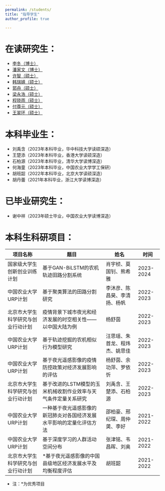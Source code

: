 ```yaml
---
permalink: /students/
title: "指导学生"
author_profile: true

---
```



在读研究生：
======
* [李冬（博士）](http://lidong.academic.site)
* [潘家文（博士）](https://pjw2146087.github.io/homepage/)
* [许智（硕士）](https://xuzhi0413.github.io/)
* [韩瑞婧（硕士）](https://dadaban.github.io/)
* [郭舟（硕士）](https://kakushuu.github.io/)
* [梁永浩（硕士）](https://ldsly.github.io/)
* [程晓雨（硕士）](https://nuonuonn.github.io/nuonuonn/)
* [付尊元（硕士）](https://fuzunyuan.github.io/)
* [王翠环（硕士）](https://hr1313dx.github.io/)


本科毕业生：
======
* 刘禹含（2023年本科毕业，华中科技大学读硕深造）
* 王楚添（2023年本科毕业，香港大学读硕深造）
* 石柏源（2023年本科毕业，清华大学读博深造）
* 何海童（2023年本科毕业，中国农业大学学工保研）
* 胡班韶（2022年本科毕业，北京大学读硕深造）
* 胡丹蕾（2021年本科毕业，浙江大学读博深造）


已毕业研究生：
======
* 谢中祥（2023年硕士毕业，中国农业大学读博深造）


本科生科研项目：
======

|  项目名称   | 题目  |  姓名   | 时间  |
|  ----  | ----  | ----  | ----  |
| 国家级大学生创新创业训练计划  | 基于GAN-BiLSTM的农机轨迹田路分割系统 | 肖宇桢、莫国钊、熊希雅 | 2023-2024 |
| 中国农业大学URP计划  | 基于聚类算法的田路分割研究 | 李沐彦、陈昌昊、李清扬、杨帆 | 2022-2023 |
| 北京市大学生科学研究与创业行动计划  | 疫情背景下城市夜光和经济发展的时空相关性——以中国大陆为例 | 杨舒茵 | 2022-2023 |
| 中国农业大学URP计划  | 基于轨迹挖掘的农机相似行为模型研究 | 汪思瑶、朱首龙、程炜杰、姚思佳 | 2022-2023 |
| 中国农业大学URP计划  | 基于夜光遥感影像的疫情防控政策对经济发展影响的评估 | 杨舒茵、余功萍、罗依忻 | 2022-2023 |
| 北京市大学生科学研究与创业行动计划  | 基于改进的LSTM模型的玉米机械收割作业效率与天气条件定量关系研究 | 刘禹含、王楚添、石柏源 | 2022-2023 |
| 中国农业大学URP计划  | 一种基于夜光遥感影像的新冠肺炎对各国经济发展水平影响的定量化评估方法 | 邵柏豪、邢纪琛、周仲䶮、李好 | 2021-2022 |
| 中国农业大学URP计划  | 基于深度学习的人群活动空间分布 | 张津铭、韦昌晖、刘奥 | 2021-2022 |
| 北京市大学生科学研究与创业行动计划  | \*基于夜光遥感影像的中国县级地区经济发展水平及均衡程度评估 | 胡班韶 | 2021-2022 |

* 注：\*为优秀项目



